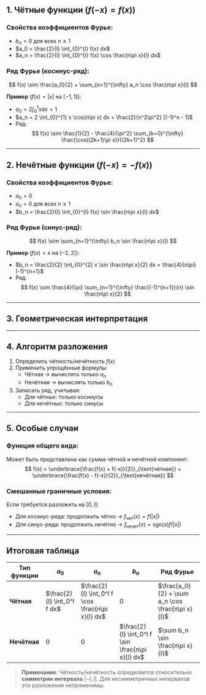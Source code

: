 
## 1. **Чётные функции** ($f(-x) = f(x)$)
### Свойства коэффициентов Фурье:
- $b_n = 0$ для всех $n \geq 1$  
- $a_0 = \frac{2}{l} \int_{0}^{l} f(x)  dx$  
- $a_n = \frac{2}{l} \int_{0}^{l} f(x) \cos \frac{n\pi x}{l}  dx$  

### Ряд Фурье (косинус-ряд):
$$
f(x) \sim \frac{a_0}{2} + \sum_{n=1}^{\infty} a_n \cos \frac{n\pi x}{l}
$$

**Пример** ($f(x) = |x|$ на $[-1, 1]$):  
- $a_0 = 2 \int_{0}^{1} x  dx = 1$  
- $a_n = 2 \int_{0}^{1} x \cos(n\pi x)  dx = \frac{2}{n^2\pi^2} [(-1)^n - 1]$  
- Ряд:  
  $$
  f(x) \sim \frac{1}{2} - \frac{4}{\pi^2} \sum_{k=0}^{\infty} \frac{\cos((2k+1)\pi x)}{(2k+1)^2}
  $$

---

## 2. **Нечётные функции** ($f(-x) = -f(x)$)
### Свойства коэффициентов Фурье:
- $a_0 = 0$  
- $a_n = 0$ для всех $n \geq 1$  
- $b_n = \frac{2}{l} \int_{0}^{l} f(x) \sin \frac{n\pi x}{l}  dx$  

### Ряд Фурье (синус-ряд):
$$
f(x) \sim \sum_{n=1}^{\infty} b_n \sin \frac{n\pi x}{l}
$$

**Пример** ($f(x) = x$ на $[-2, 2]$):  
- $b_n = \frac{2}{2} \int_{0}^{2} x \sin \frac{n\pi x}{2}  dx = \frac{4}{n\pi} (-1)^{n+1}$  
- Ряд:  
  $$
  f(x) \sim \frac{4}{\pi} \sum_{n=1}^{\infty} \frac{(-1)^{n+1}}{n} \sin \frac{n\pi x}{2}
  $$

---

## 3. **Геометрическая интерпретация**

---

## 4. **Алгоритм разложения**
1. Определить чётность/нечётность $f(x)$  
2. Применить упрощённые формулы:  
   - Чётная → вычислять только $a_n$  
   - Нечётная → вычислять только $b_n$  
3. Записать ряд, учитывая:  
   - Для чётных: только косинусы  
   - Для нечётных: только синусы  

---

## 5. **Особые случаи**
### Функция общего вида:
Может быть представлена как сумма чётной и нечётной компонент:  
$$
f(x) = \underbrace{\frac{f(x) + f(-x)}{2}}_{\text{чётная}} + \underbrace{\frac{f(x) - f(-x)}{2}}_{\text{нечётная}}
$$

### Смешанные граничные условия:
Если требуется разложить на $[0, l]$:  
- Для косинус-ряда: продолжить чётно → $f_{\text{чет}}(x) = f(|x|)$  
- Для синус-ряда: продолжить нечётно → $f_{\text{нечет}}(x) = \text{sgn}(x) f(|x|)$  

---

## Итоговая таблица
| Тип функции | $a_0$       | $a_n$       | $b_n$ | Ряд Фурье                     |
|------------|-------------|-------------|-------|-------------------------------|
| **Чётная** | $\frac{2}{l} \int_0^l f dx$ | $\frac{2}{l} \int_0^l f \cos \frac{n\pi x}{l} dx$ | 0 | $\frac{a_0}{2} + \sum a_n \cos \frac{n\pi x}{l}$ |
| **Нечётная** | 0 | 0 | $\frac{2}{l} \int_0^l f \sin \frac{n\pi x}{l} dx$ | $\sum b_n \sin \frac{n\pi x}{l}$ |

> **Примечание**: Чётность/нечётность определяется относительно **симметрии интервала** $[-l, l]$. Для несимметричных интервалов эти разложения неприменимы.